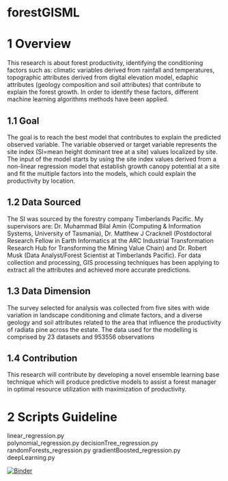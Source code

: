 # forestGISML

# 1 Overview
This research is about forest productivity, identifying the conditioning factors such
as: climatic variables derived from rainfall and temperatures, topographic attributes derived from digital
elevation model, edaphic attributes (geology composition and soil attributes) that contribute to explain
the forest growth. In order to identify these factors, different machine learning algorithms methods
have been applied. 
## 1.1 Goal
The goal is to reach the best model that contributes to explain the predicted
observed variable. The variable observed or target variable represents the site index (SI=mean height
dominant tree at a site) values localized by site. The input of the model starts by using the site index
values derived from a non-linear regression model that establish growth canopy potential at a site and
fit the multiple factors into the models, which could explain the productivity by location. 
## 1.2 Data Sourced
The SI was sourced by the forestry company Timberlands Pacific. My supervisors are: Dr. Muhammad Bilal Amin
(Computing & Information Systems, University of Tasmania), Dr. Matthew J Cracknell (Postdoctoral
Research Fellow in Earth Informatics at the ARC Industrial Transformation Research Hub for
Transforming the Mining Value Chain) and Dr. Robert Musk (Data Analyst/Forest Scientist at
Timberlands Pacific).
For data collection and processing, GIS processing techniques has been applying to
extract all the attributes and achieved more accurate predictions.
## 1.3 Data Dimension
The survey selected for analysis was collected from five sites with wide variation in landscape
conditioning and climate factors, and a diverse geology and soil attributes related to the area that
influence the productivity of radiata pine across the estate. The data used for the modelling is
comprised by 23 datasets and 953556 observations
## 1.4 Contribution
This research will contribute by developing a novel ensemble learning base
technique which will produce predictive models to assist a forest manager in
optimal resource utilization with maximization of productivity.

# 2 Scripts Guideline
linear_regression.py <br />
polynomial_regression.py
decisionTree_regression.py
randomForests_regression.py
gradientBoosted_regression.py
deepLearning.py

[![Binder](https://mybinder.org/badge_logo.svg)](https://mybinder.org/v2/gh/LNSOTOM/forestGISML/master?filepath=regressionModel%20(1).ipynb)
